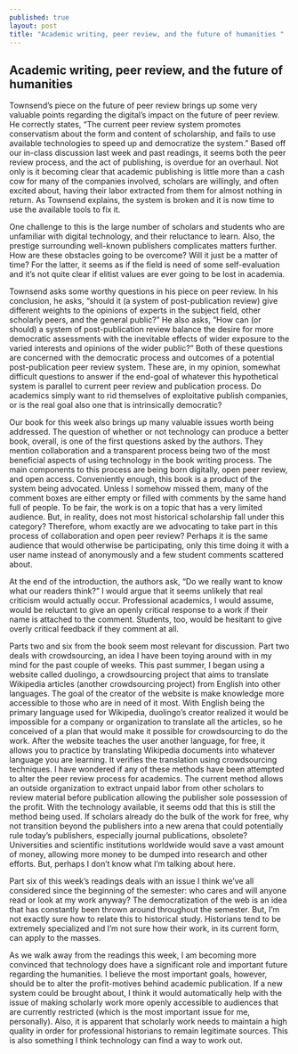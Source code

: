 ```yaml
---
published: true
layout: post
title: "Academic writing, peer review, and the future of humanities "
---
```


## Academic writing, peer review, and the future of humanities 


Townsend’s piece on the future of peer review brings up some very valuable points regarding the digital’s impact on the future of peer review. He correctly states, “The current peer review system promotes conservatism about the form and content of scholarship, and fails to use available technologies to speed up and democratize the system.” Based off our in-class discussion last week and past readings, it seems both the peer review process, and the act of publishing, is overdue for an overhaul. Not only is it becoming clear that academic publishing is little more than a cash cow for many of the companies involved, scholars are willingly, and often excited about, having their labor extracted from them for almost nothing in return. As Townsend explains, the system is broken and it is now time to use the available tools to fix it. 

One challenge to this is the large number of scholars and students who are unfamiliar with digital technology, and their reluctance to learn. Also, the prestige surrounding well-known publishers complicates matters further. How are these obstacles going to be overcome? Will it just be a matter of time? For the latter, it seems as if the field is need of some self-evaluation and it’s not quite clear if elitist values are ever going to be lost in academia. 

Townsend asks some worthy questions in his piece on peer review. In his conclusion, he asks, “should it (a system of post-publication review) give different weights to the opinions of experts in the subject field, other scholarly peers, and the general public?” He also asks, “How can (or should) a system of post-publication review balance the desire for more democratic assessments with the inevitable effects of wider exposure to the varied interests and opinions of the wider public?” Both of these questions are concerned with the democratic process and outcomes of a potential post-publication peer review system. These are, in my opinion, somewhat difficult questions to answer if the end-goal of whatever this hypothetical system is parallel to current peer review and publication process. Do academics simply want to rid themselves of exploitative publish companies, or is the real goal also one that is intrinsically democratic? 

Our book for this week also brings up many valuable issues worth being addressed. The question of whether or not technology can produce a better book, overall, is one of the first questions asked by the authors. They mention collaboration and a transparent process being two of the most beneficial aspects of using technology in the book writing process. The main components to this process are being born digitally, open peer review, and open access. Conveniently enough, this book is a product of the system being advocated. Unless I somehow missed them, many of the comment boxes are either empty or filled with comments by the same hand full of people. To be fair, the work is on a topic that has a very limited audience. But, in reality, does not most historical scholarship fall under this category? Therefore, whom exactly are we advocating to take part in this process of collaboration and open peer review? Perhaps it is the same audience that would otherwise be participating, only this time doing it with a user name instead of anonymously and a few student comments scattered about. 

At the end of the introduction, the authors ask, “Do we really want to know what our readers think?” I would argue that it seems unlikely that real criticism would actually occur. Professional academics, I would assume, would be reluctant to give an openly critical response to a work if their name is attached to the comment. Students, too, would be hesitant to give overly critical feedback if they comment at all. 

Parts two and six from the book seem most relevant for discussion. Part two deals with crowdsourcing, an idea I have been toying around with in my mind for the past couple of weeks. This past summer, I began using a website called duolingo, a crowdsourcing project that aims to translate Wikipedia articles (another crowdsourcing project) from English into other languages. The goal of the creator of the website is make knowledge more accessible to those who are in need of it most. With English being the primary language used for Wikipedia, duolingo’s creator realized it would be impossible for a company or organization to translate all the articles, so he conceived of a plan that would make it possible for crowdsourcing to do the work. After the website teaches the user another language, for free, it allows you to practice by translating Wikipedia documents into whatever language you are learning. It verifies the translation using crowdsourcing techniques. I have wondered if any of these methods have been attempted to alter the peer review process for academics. The current method allows an outside organization to extract unpaid labor from other scholars to review material before publication allowing the publisher sole possession of the profit. With the technology available, it seems odd that this is still the method being used. If scholars already do the bulk of the work for free, why not transition beyond the publishers into a new arena that could potentially rule today’s publishers, especially journal publications, obsolete? Universities and scientific institutions worldwide would save a vast amount of money, allowing more money to be dumped into research and other efforts. But, perhaps I don’t know what I’m talking about here. 

Part six of this week’s readings deals with an issue I think we’ve all considered since the beginning of the semester: who cares and will anyone read or look at my work anyway? The democratization of the web is an idea that has constantly been thrown around throughout the semester. But, I’m not exactly sure how to relate this to historical study. Historians tend to be extremely specialized and I’m not sure how their work, in its current form, can apply to the masses. 

As we walk away from the readings this week, I am becoming more convinced that technology does have a significant role and important future regarding the humanities. I believe the most important goals, however, should be to alter the profit-motives behind academic publication. If a new system could be brought about, I think it would automatically help with the issue of making scholarly work more openly accessible to audiences that are currently restricted (which is the most important issue for me, personally). Also, it is apparent that scholarly work needs to maintain a high quality in order for professional historians to remain legitimate sources. This is also something I think technology can find a way to work out.  
